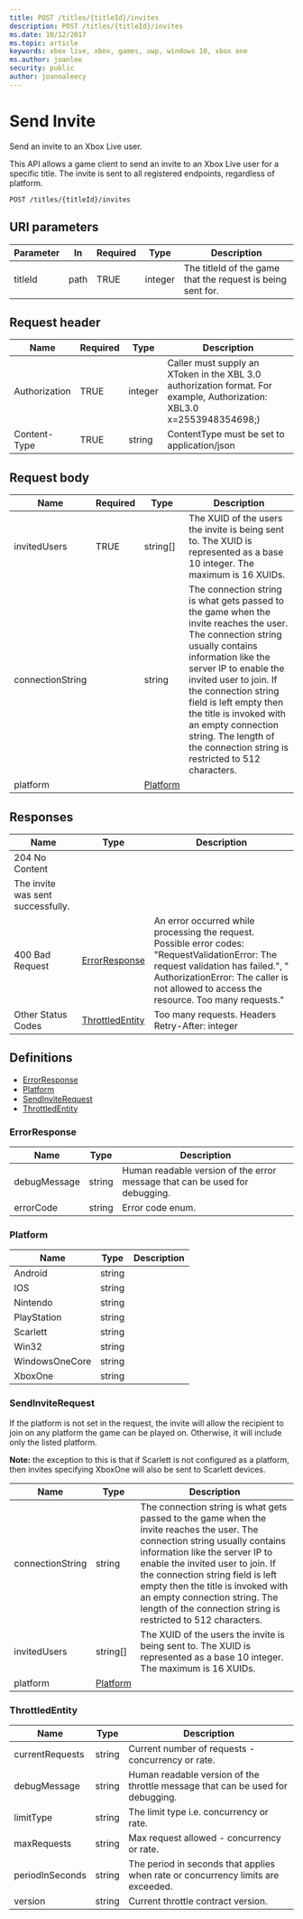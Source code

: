 ```yaml
---
title: POST /titles/{titleId}/invites
description: POST /titles/{titleId}/invites
ms.date: 10/12/2017
ms.topic: article
keywords: xbox live, xbox, games, uwp, windows 10, xbox one
ms.author: joanlee
security: public
author: joannaleecy
---
```


# Send Invite

Send an invite to an Xbox Live user.

This API allows a game client to send an invite to an Xbox Live user for a specific title. The invite is sent to all registered endpoints, regardless of platform.

```http
POST /titles/{titleId}/invites
```

<a id="uri-parameters"></a>

## URI parameters

| Parameter| In | Required | Type| Description|
| --- | --- | --- | --- | --- |
| titleId| path | TRUE | integer | The titleId of the game that the request is being sent for.|
  
<a id="request-header"></a>

## Request header

| Name| Required | Type| Description|
| --- | --- | --- | --- |
| Authorization| TRUE | integer | Caller must supply an XToken in the XBL 3.0 authorization format. For example, Authorization: XBL3.0 x=2553948354698;<encrypted token>)|
| Content-Type| TRUE | string | ContentType must be set to application/json |

<a id="request-body"></a>

## Request body

| Name| Required| Type| Description|
|---|---|---|---|
| invitedUsers| TRUE| string[]| The XUID of the users the invite is being sent to. The XUID is represented as a base 10 integer. The maximum is 16 XUIDs.|
| connectionString| | string| The connection string is what gets passed to the game when the invite reaches the user. The connection string usually contains information like the server IP to enable the invited user to join. If the connection string field is left empty then the title is invoked with an empty connection string. The length of the connection string is restricted to 512 characters.|
| platform| | [Platform](#platform)| |


<a id="responses"></a>

## Responses

| Name| Type| Description|
| --- | --- | --- |
| 204 No Content| |
The invite was sent successfully.|
| 400 Bad Request| [ErrorResponse](#errorresponse)| An error occurred while processing the request. Possible error codes: "RequestValidationError: The request validation has failed.", " AuthorizationError: The caller is not allowed to access the resource. Too many requests."|
| Other Status Codes| [ThrottledEntity](#throttledentity)| Too many requests. Headers Retry-After: integer|

<a id="definitions"></a>

## Definitions

* [ErrorResponse](#errorresponse)
* [Platform](#platform)
* [SendInviteRequest](#sendinviterequest)
* [ThrottledEntity](#throttledentity)

<a id="errorresponse"></a>

### ErrorResponse

| Name| Type| Description|
|----|----|----|
| debugMessage| string| Human readable version of the error message that can be used for debugging.|
| errorCode| string| Error code enum.|

<a id="platform"></a>

### Platform

| Name| Type| Description|
| --- | --- | --- |
| Android| string| |
| IOS| string| |
| Nintendo| string| |
| PlayStation| string| |
| Scarlett| string| |
| Win32| string| |
| WindowsOneCore| string| |
| XboxOne| string| |

<a id="sendinviterequest"></a>

### SendInviteRequest

If the platform is not set in the request, the invite will allow the recipient to join on any platform the game can be played on. Otherwise, it will include only the listed platform.

**Note:** the exception to this is that if Scarlett is not configured as a platform, then invites specifying XboxOne will also be sent to Scarlett devices.

| Name| Type| Description|
| --- | --- | --- |
| connectionString| string| The connection string is what gets passed to the game when the invite reaches the user. The connection string usually contains information like the server IP to enable the invited user to join. If the connection string field is left empty then the title is invoked with an empty connection string. The length of the connection string is restricted to 512 characters.|
| invitedUsers| string[]| The XUID of the users the invite is being sent to. The XUID is represented as a base 10 integer. The maximum is 16 XUIDs.|
| platform| [Platform](#platform)| |

<a id="throttleentity"></a>

### ThrottledEntity

| Name | Type | Description |
|-------|-----|-----|
| currentRequests| string | Current number of requests - concurrency or rate. |
| debugMessage| string| Human readable version of the throttle message that can be used for debugging.|
| limitType | string | The limit type i.e. concurrency or rate.|
| maxRequests| string| Max request allowed - concurrency or rate. |
| periodInSeconds| string| The period in seconds that applies when rate or concurrency limits are exceeded.|
| version| string| Current throttle contract version.|
